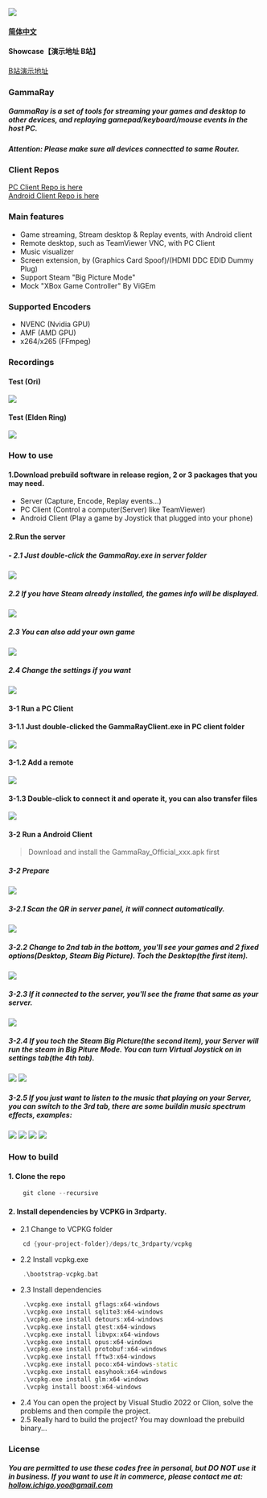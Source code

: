 ![](docs/images/GammaRay.png)
#### [简体中文](docs/Readme_CN.md)
#### Showcase【演示地址 B站】
[B站演示地址](https://www.bilibili.com/video/BV17mvQexELk/)

### GammaRay
##### GammaRay is a set of tools for streaming your games and desktop to other devices, and replaying gamepad/keyboard/mouse events in the host PC.
##### Attention: Please make sure all devices connectted to same Router.
### Client Repos
[PC Client Repo is here](https://github.com/RGAA-Software/GammaRayPC)  
[Android Client Repo is here](https://github.com/RGAA-Software/GammaRayAndroid)

### Main features
- Game streaming, Stream desktop & Replay events, with Android client
- Remote desktop, such as TeamViewer VNC, with PC Client
- Music visualizer
- Screen extension, by (Graphics Card Spoof)/(HDMI DDC EDID Dummy Plug)
- Support Steam "Big Picture Mode"
- Mock "XBox Game Controller" By ViGEm

### Supported Encoders
- NVENC (Nvidia GPU)
- AMF (AMD GPU)
- x264/x265 (FFmpeg)

### Recordings
#### Test (Ori)
![](docs/images/test1.gif)
#### Test (Elden Ring)
![](docs/images/test2.gif)

### How to use
#### 1.Download prebuild software in release region, 2 or 3 packages that you may need.
- Server (Capture, Encode, Replay events...)
- PC Client (Control a computer(Server) like TeamViewer)
- Android Client (Play a game by Joystick that plugged into your phone)

#### 2.Run the server
##### - 2.1 Just double-click the GammaRay.exe in server folder
![](docs/images/srv_main.png)

##### 2.2 If you have Steam already installed, the games info will be displayed.
![](docs/images/srv_steam.png)

##### 2.3 You can also add your own game
![](docs/images/srv_add_game.png)

##### 2.4 Change the settings if you want
![](docs/images/srv_settings.png)

#### 3-1 Run a PC Client
#### 3-1.1 Just double-clicked the GammaRayClient.exe in PC client folder
![](docs/images/client_main.png)

#### 3-1.2 Add a remote
![](docs/images/client_add_remote.png)

#### 3-1.3 Double-click to connect it and operate it, you can also transfer files
![](docs/images/client_file_transfer.png)

#### 3-2 Run a Android Client
> Download and install the GammaRay_Official_xxx.apk first

##### 3-2 Prepare
![](docs/images/android_prepare_1.jpg)

##### 3-2.1 Scan the QR in server panel, it will connect automatically.
![](docs/images/android_1.png)

##### 3-2.2 Change to 2nd tab in the bottom, you'll see your games and 2 fixed options(Desktop, Steam Big Picture). Toch the Desktop(the first item).
![](docs/images/android_2.png)

##### 3-2.3 If it connected to the server, you'll see the frame that same as your server.
![](docs/images/android_3.png)

##### 3-2.4 If you toch the Steam Big Picture(the second item), your Server will run the steam in Big Piture Mode. You can turn Virtual Joystick on in settings tab(the 4th tab).
![](docs/images/android_4.png)
![](docs/images/android_prepare_2.jpg)
##### 3-2.5 If you just want to listen to the music that playing on your Server, you can switch to the 3rd tab, there are some buildin music spectrum effects, examples:
![](docs/images/android_5.jpg)
![](docs/images/android_7.jpg)
![](docs/images/android_8.jpg)
![](docs/images/android_9.jpg)

### How to build
#### 1. Clone the repo
```c++
    git clone --recursive 
```

#### 2. Install dependencies by VCPKG in 3rdparty.
- 2.1 Change to VCPKG folder
```c++
    cd {your-project-folder}/deps/tc_3rdparty/vcpkg
```
- 2.2 Install vcpkg.exe
```c++
    .\bootstrap-vcpkg.bat 
```
- 2.3 Install dependencies
```c++
    .\vcpkg.exe install gflags:x64-windows
    .\vcpkg.exe install sqlite3:x64-windows
    .\vcpkg.exe install detours:x64-windows
    .\vcpkg.exe install gtest:x64-windows
    .\vcpkg.exe install libvpx:x64-windows
    .\vcpkg.exe install opus:x64-windows
    .\vcpkg.exe install protobuf:x64-windows
    .\vcpkg.exe install fftw3:x64-windows
    .\vcpkg.exe install poco:x64-windows-static
    .\vcpkg.exe install easyhook:x64-windows
    .\vcpkg.exe install glm:x64-windows
    .\vcpkg install boost:x64-windows
```

- 2.4 You can open the project by Visual Studio 2022 or Clion, solve the problems and then compile the project.
- 2.5 Really hard to build the project? You may download the prebuild binary...

### License
##### You are permitted to use these codes free in personal, but DO NOT use it in business. If you want to use it in commerce, please contact me at: hollow.ichigo.yoo@gmail.com
